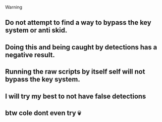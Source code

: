 > [!WARNING]
> ## **Do not attempt to find a way to bypass the key system or anti skid.**
> ## **Doing this and being caught by detections has a negative result.**
> ## **Running the raw scripts by itself self will not bypass the key system.**
## I will try my best to not have false detections
## btw cole dont even try :skull:
